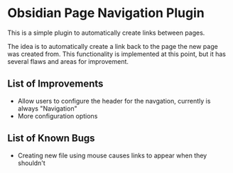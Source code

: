 # Obsidian Page Navigation Plugin

This is a simple plugin to automatically create links between pages.

The idea is to automatically create a link back to the page the new page was created from. This functionality is implemented at this point, but it has several flaws and areas for improvement.

## List of Improvements
- Allow users to configure the header for the navgation, currently is always "Navigation"
- More configuration options

## List of Known Bugs
- Creating new file using mouse causes links to appear when they shouldn't
